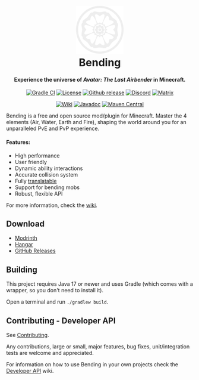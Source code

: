 <h1 align="center">
<br>
<a href="https://github.com/PrimordialMoros/Bending/wiki"><img src="bending-logo.svg" alt="Bending" width="128"></a>
<br>
Bending
<br>
</h1>

<h4 align="center">Experience the universe of <i>Avatar: The Last Airbender</i> in Minecraft.</h4>

<p align="center">
<a href="https://github.com/PrimordialMoros/Bending/actions"><img src="https://img.shields.io/github/actions/workflow/status/PrimordialMoros/Bending/gradle.yml?branch=master&style=flat-square" alt="Gradle CI"/></a>
<a href="LICENSE"><img src="https://img.shields.io/github/license/PrimordialMoros/Bending?color=009185&style=flat-square" alt="License"/></a>
<a href="https://github.com/PrimordialMoros/Bending/releases"><img src="https://img.shields.io/github/v/release/PrimordialMoros/Bending?color=009185&style=flat-square" alt="Github release"/></a>
<a href="https://discord.gg/sjwncgE"><img src="https://img.shields.io/badge/chat-discord-5865F2?style=flat-square" alt="Discord"/></a>
<a href="https://matrix.to/#/#bending:matrix.org"><img src="https://img.shields.io/badge/chat-matrix-ffffff?style=flat-square" alt="Matrix"/></a>
</p>

<p align="center">
<a href="https://github.com/PrimordialMoros/Bending/wiki/Home"><img src="https://img.shields.io/badge/docs-wiki-informational?style=flat-square" alt="Wiki"/></a>
<a href="https://javadoc.io/doc/me.moros/bending-api"><img src="https://img.shields.io/badge/docs-javadocs-informational?style=flat-square" alt="Javadoc"/></a>
<a href="https://search.maven.org/artifact/me.moros/bending-api"><img src="https://img.shields.io/maven-central/v/me.moros/bending-api?label=bending-api&style=flat-square" alt="Maven Central"/></a>
</p>

Bending is a free and open source mod/plugin for Minecraft. Master the 4 elements (Air, Water, Earth and Fire),
shaping the world around you for an unparalleled PvE and PvP experience.

#### Features:
- High performance
- User friendly
- Dynamic ability interactions
- Accurate collision system
- Fully [translatable](https://github.com/PrimordialMoros/Bending/wiki/Localization)
- Support for bending mobs
- Robust, flexible API

For more information, check the [wiki](https://github.com/PrimordialMoros/Bending/wiki).

## Download

- [Modrinth](https://modrinth.com/plugin/bending)
- [Hangar](https://hangar.papermc.io/Moros/Bending)
- [GitHub Releases](https://github.com/PrimordialMoros/Bending/releases)

## Building

This project requires Java 17 or newer and uses Gradle (which comes with a wrapper, so you don't need to install it).

Open a terminal and run `./gradlew build`.

## Contributing - Developer API

See [Contributing](CONTRIBUTING.md).

Any contributions, large or small, major features, bug fixes, unit/integration tests are welcome and appreciated.

For information on how to use Bending in your own projects check
the [Developer API](https://github.com/PrimordialMoros/Bending/wiki/Developer-API) wiki.
